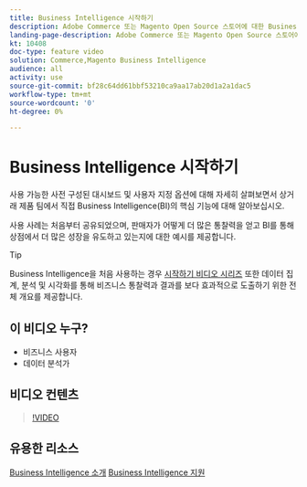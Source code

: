 ```yaml
---
title: Business Intelligence 시작하기
description: Adobe Commerce 또는 Magento Open Source 스토어에 대한 Business Intelligence의 핵심 기능에 대해 알아보려면 이 웨비나를 시청하십시오.
landing-page-description: Adobe Commerce 또는 Magento Open Source 스토어에 대한 Business Intelligence의 핵심 기능에 대해 알아보려면 이 기록된 웨비나를 시청하십시오.
kt: 10408
doc-type: feature video
solution: Commerce,Magento Business Intelligence
audience: all
activity: use
source-git-commit: bf28c64dd61bbf53210ca9aa17ab20d1a2a1dac5
workflow-type: tm+mt
source-wordcount: '0'
ht-degree: 0%

---
```


# Business Intelligence 시작하기

사용 가능한 사전 구성된 대시보드 및 사용자 지정 옵션에 대해 자세히 살펴보면서 상거래 제품 팀에서 직접 Business Intelligence(BI)의 핵심 기능에 대해 알아보십시오.

사용 사례는 처음부터 공유되었으며, 판매자가 어떻게 더 많은 통찰력을 얻고 BI를 통해 상점에서 더 많은 성장을 유도하고 있는지에 대한 예시를 제공합니다.

>[!TIP]
>
>Business Intelligence을 처음 사용하는 경우 [시작하기 비디오 시리즈](./../1-overview.md) 또한 데이터 집계, 분석 및 시각화를 통해 비즈니스 통찰력과 결과를 보다 효과적으로 도출하기 위한 전체 개요를 제공합니다.

## 이 비디오 누구?

- 비즈니스 사용자
- 데이터 분석가

## 비디오 컨텐츠

>[!VIDEO](https://video.tv.adobe.com/v/342501?quality=12&learn=on)

## 유용한 리소스

[Business Intelligence 소개](https://docs.magento.com/mbi/getting-started/getting-started.html)
[Business Intelligence 지원](https://support.magento.com/hc/en-us/articles/360016730811)
